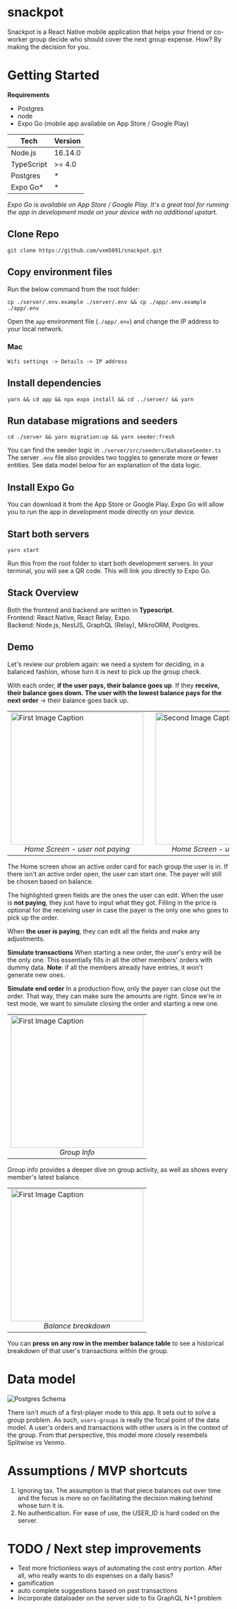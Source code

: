 # snackpot

Snackpot is a React Native mobile application that helps your friend or co-worker group decide who should cover the next group expense. How? By making the decision for you. 

# Getting Started

**Requirements**
- Postgres
- node
- Expo Go (mobile app available on App Store / Google Play)

| Tech       | Version |
|------------|---------|
| Node.js    | 16.14.0 |
| TypeScript | >= 4.0  |
| Postgres   | *       |
| Expo Go*   | *       |
_Expo Go is available on App Store / Google Play. It's a great tool for running the app in development mode on your device with no additional upstart._



## Clone Repo 
```
git clone https://github.com/vxm5091/snackpot.git
```

## Copy environment files
Run the below command from the root folder: 
```
cp ./server/.env.example ./server/.env && cp ./app/.env.example ./app/.env
```


Open the `app` environment file (`./app/.env`) and change the IP address to your local network. 

### Mac 
`Wifi settings -> Details -> IP address`


## Install dependencies 
```
yarn && cd app && npx expo install && cd ../server/ && yarn
```

## Run database migrations and seeders
```
cd ./server && yarn migration:up && yarn seeder:fresh
```

You can find the seeder logic in `./server/src/seeders/DatabaseSeeder.ts`<br>
The server `.env` file also provides two toggles to generate more or fewer entities. See data model below for an explanation of the data logic. 

## Install Expo Go  
You can download it from the App Store or Google Play. Expo Go will allow you to run the app in development mode directly on your device. 

## Start both servers  
```
yarn start
```
Run this from the root folder to start both development servers. In your terminal, you will see a QR code. This will link you directly to Expo Go. 

## Stack Overview  
Both the frontend and backend are written in **Typescript**.<br>
Frontend: React Native, React Relay, Expo.<br>
Backend: Node.js, NestJS, GraphQL (Relay), MikroORM, Postgres. 


## Demo
Let's review our problem again: we need a system for deciding, in a balanced fashion, whose turn it is next to pick up the group check. 

With each order, **if the user pays, their balance goes up**. If they **receive, their balance goes down.**
**The user with the lowest balance pays for the next order** -> their balance goes back up.


<table>
  <tr>
    <td>
      <img src="screenshots/home_recipient.jpeg" alt="First Image Caption" width="300" />
      <br>
      <em style="display:block; text-align:center;">Home Screen - user not paying</em>
    </td>
    <td style="padding-left:20px;"> <!-- Add space between images -->
      <img src="screenshots/home_payer.jpeg" alt="Second Image Caption" width="300" />
      <br>
      <em style="display:block; text-align:center;">Home Screen - user is paying</em>
    </td>
  </tr>
</table>

The Home screen show an active order card for each group the user is in. If there isn't an active order open, the user can start one. The payer will still be chosen based on balance.

The highlighted green fields are the ones the user can edit. When the user is **not paying**, they just have to input what they got. Filling in the price is optional for the receiving user in case the payer is the only one who goes to pick up the order. 

When **the user is paying**, they can edit all the fields and make any adjustments.

**Simulate transactions**
When starting a new order, the user's entry will be the only one. This essentially fills in all the other members' orders with dummy data. **Note**: if all the members already have entries, it won't generate new ones.

**Simulate end order**
In a production flow, only the payer can close out the order. That way, they can make sure the amounts are right. Since we're in test mode, we want to simulate closing the order and starting a new one. 


<table>
  <tr>
    <td>
      <img src="screenshots/group_balance.jpeg" alt="First Image Caption" width="300" />
      <br>
      <em style="display:block; text-align:center;">Group Info</em>
    </td>
  </tr>
</table>

Group info provides a deeper dive on group activity, as well as shows every member's latest balance. 


<table>
  <tr>
    <td>
      <img src="screenshots/balance_breakdown.jpeg" alt="First Image Caption" width="300" />
      <br>
      <em style="display:block; text-align:center;">Balance breakdown</em>
    </td>
  </tr>
</table>

You can **press on any row in the member balance table** to see a historical breakdown of that user's transactions within the group.  



# Data model 

![Postgres Schema](screenshots/postgres_schema.png)

There isn't much of a first-player mode to this app. It sets out to solve a group problem. As such, `users-groups` is really the focal point of the data model. A user's orders and transactions with other users is in the context of the group. From that perspective, this model more closely resembels Splitwise vs Venmo. 


# Assumptions / MVP shortcuts

1. Ignoring tax. The assumption is that that piece balances out over time and the focus is more so on facilitating the decision making behind whose turn it is.
2. No authentication. For ease of use, the USER_ID is hard coded on the server. 



# TODO / Next step improvements
-  Test more frictionless ways of automating the cost entry portion. After all, who really wants to do expenses on a daily basis?
  - gamification
  - auto complete suggestions based on past transactions 
- Incorporate dataloader on the server side to fix GraphQL N+1 problem 





























